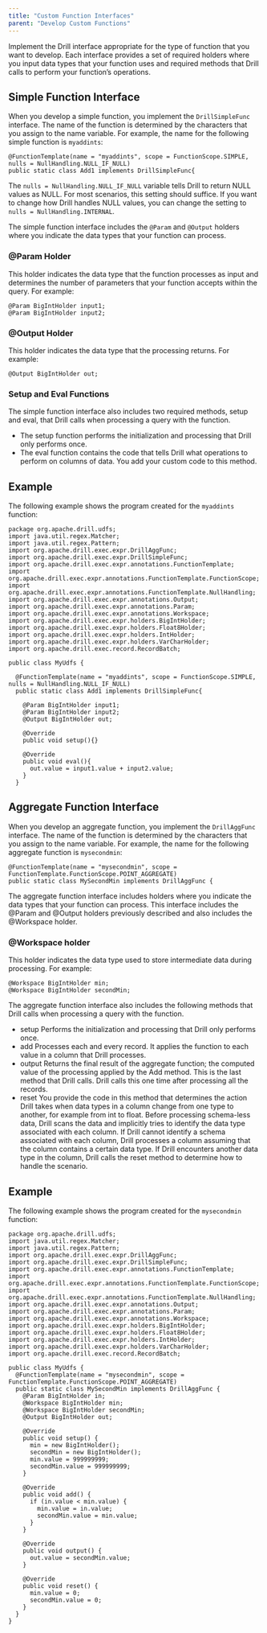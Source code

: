 ```yaml
---
title: "Custom Function Interfaces"
parent: "Develop Custom Functions"
---
```

Implement the Drill interface appropriate for the type of function that you
want to develop. Each interface provides a set of required holders where you
input data types that your function uses and required methods that Drill calls
to perform your function’s operations.

## Simple Function Interface
When you develop a simple function, you implement the `DrillSimpleFunc` interface. The name of the function is determined by the characters that you assign to the name variable. For example, the name for the following simple function is `myaddints`:

    @FunctionTemplate(name = "myaddints", scope = FunctionScope.SIMPLE, nulls = NullHandling.NULL_IF_NULL)
    public static class Add1 implements DrillSimpleFunc{

The `nulls = NullHandling.NULL_IF_NULL` variable tells Drill to return NULL values as NULL. For most scenarios, this setting should suffice. If you want to change how Drill handles NULL values, you can change the setting to `nulls = NullHandling.INTERNAL`.

The simple function interface includes the `@Param` and `@Output` holders where you indicate the data types that your function can process.

### @Param Holder

This holder indicates the data type that the function processes as input and determines the number of parameters that your function accepts within the query. For example:

    @Param BigIntHolder input1;
    @Param BigIntHolder input2;

### @Output Holder

This holder indicates the data type that the processing returns. For example:

    @Output BigIntHolder out;

### Setup and Eval Functions

The simple function interface also includes two required methods, setup and eval, that Drill calls when processing a query with the function.

* The setup function performs the initialization and processing that Drill only performs once.
* The eval function contains the code that tells Drill what operations to perform on columns of data. You add your custom code to this method.

## Example
The following example shows the program created for the `myaddints` function:

    package org.apache.drill.udfs;
    import java.util.regex.Matcher;
    import java.util.regex.Pattern;
    import org.apache.drill.exec.expr.DrillAggFunc;
    import org.apache.drill.exec.expr.DrillSimpleFunc;
    import org.apache.drill.exec.expr.annotations.FunctionTemplate;
    import org.apache.drill.exec.expr.annotations.FunctionTemplate.FunctionScope;
    import org.apache.drill.exec.expr.annotations.FunctionTemplate.NullHandling;
    import org.apache.drill.exec.expr.annotations.Output;
    import org.apache.drill.exec.expr.annotations.Param;
    import org.apache.drill.exec.expr.annotations.Workspace;
    import org.apache.drill.exec.expr.holders.BigIntHolder;
    import org.apache.drill.exec.expr.holders.Float8Holder;
    import org.apache.drill.exec.expr.holders.IntHolder;
    import org.apache.drill.exec.expr.holders.VarCharHolder;
    import org.apache.drill.exec.record.RecordBatch;
     
    public class MyUdfs {
       
      @FunctionTemplate(name = "myaddints", scope = FunctionScope.SIMPLE, nulls = NullHandling.NULL_IF_NULL)
      public static class Add1 implements DrillSimpleFunc{
             
        @Param BigIntHolder input1;
        @Param BigIntHolder input2;
        @Output BigIntHolder out;
        
        @Override
        public void setup(){}
             
        @Override
        public void eval(){
          out.value = input1.value + input2.value;
        }
      }

## Aggregate Function Interface

When you develop an aggregate function, you implement the `DrillAggFunc` interface. The name of the function is determined by the characters that you assign to the name variable. For example, the name for the following aggregate function is `mysecondmin`:

    @FunctionTemplate(name = "mysecondmin", scope = FunctionTemplate.FunctionScope.POINT_AGGREGATE)
    public static class MySecondMin implements DrillAggFunc {

The aggregate function interface includes holders where you indicate the data types that your function can process. This interface includes the @Param and @Output holders previously described and also includes the @Workspace holder. 

### @Workspace holder

This holder indicates the data type used to store intermediate data during processing. For example:

    @Workspace BigIntHolder min;
    @Workspace BigIntHolder secondMin;

The aggregate function interface also includes the following methods that Drill calls when processing a query with the function.

* setup
  Performs the initialization and processing that Drill only performs once.  
* add
  Processes each and every record. It applies the function to each value in a column that Drill processes.
* output
  Returns the final result of the aggregate function; the computed value of the processing applied by the Add method. This is the last method that Drill calls. Drill calls this one time after processing all the records.
* reset
  You provide the code in this method that determines the action Drill takes when data types in a column change from one type to another, for example from int to float. Before processing schema-less data, Drill scans the data and implicitly tries to identify the data type associated with each column. If Drill cannot identify a schema associated with each column, Drill processes a column assuming that the column contains a certain data type. If Drill encounters another data type in the column, Drill calls the reset method to determine how to handle the scenario.

## Example

The following example shows the program created for the `mysecondmin` function:

    package org.apache.drill.udfs;
    import java.util.regex.Matcher;
    import java.util.regex.Pattern;
    import org.apache.drill.exec.expr.DrillAggFunc;
    import org.apache.drill.exec.expr.DrillSimpleFunc;
    import org.apache.drill.exec.expr.annotations.FunctionTemplate;
    import org.apache.drill.exec.expr.annotations.FunctionTemplate.FunctionScope;
    import org.apache.drill.exec.expr.annotations.FunctionTemplate.NullHandling;
    import org.apache.drill.exec.expr.annotations.Output;
    import org.apache.drill.exec.expr.annotations.Param;
    import org.apache.drill.exec.expr.annotations.Workspace;
    import org.apache.drill.exec.expr.holders.BigIntHolder;
    import org.apache.drill.exec.expr.holders.Float8Holder;
    import org.apache.drill.exec.expr.holders.IntHolder;
    import org.apache.drill.exec.expr.holders.VarCharHolder;
    import org.apache.drill.exec.record.RecordBatch;
     
    public class MyUdfs {
      @FunctionTemplate(name = "mysecondmin", scope = FunctionTemplate.FunctionScope.POINT_AGGREGATE)
      public static class MySecondMin implements DrillAggFunc {
        @Param BigIntHolder in;
        @Workspace BigIntHolder min;
        @Workspace BigIntHolder secondMin;
        @Output BigIntHolder out;
        
        @Override
        public void setup() {
          min = new BigIntHolder(); 
          secondMin = new BigIntHolder(); 
          min.value = 999999999;
          secondMin.value = 999999999;
        }
         
        @Override
        public void add() {
          if (in.value < min.value) {
            min.value = in.value;
            secondMin.value = min.value;
          }
        }
        
        @Override
        public void output() {
          out.value = secondMin.value;
        }
        
        @Override
        public void reset() {
          min.value = 0;
          secondMin.value = 0;
        }
      }
    }
